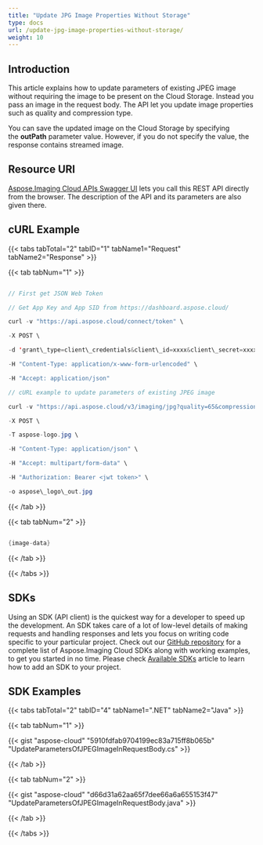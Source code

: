 ```yaml
---
title: "Update JPG Image Properties Without Storage"
type: docs
url: /update-jpg-image-properties-without-storage/
weight: 10
---
```


## **Introduction**
This article explains how to update parameters of existing JPEG image without requiring the image to be present on the Cloud Storage. Instead you pass an image in the request body. The API let you update image properties such as quality and compression type.

You can save the updated image on the Cloud Storage by specifying the **outPath** parameter value. However, if you do not specify the value, the response contains streamed image.
## **Resource URI**
[Aspose.Imaging Cloud APIs Swagger UI](https://apireference.aspose.cloud/imaging/#/Jpg/CreateModifiedJpeg) lets you call this REST API directly from the browser. The description of the API and its parameters are also given there.
## **cURL Example**
{{< tabs tabTotal="2" tabID="1" tabName1="Request" tabName2="Response" >}}

{{< tab tabNum="1" >}}

```java

// First get JSON Web Token

// Get App Key and App SID from https://dashboard.aspose.cloud/

curl -v "https://api.aspose.cloud/connect/token" \

-X POST \

-d 'grant\_type=client\_credentials&client\_id=xxxx&client\_secret=xxxx' \

-H "Content-Type: application/x-www-form-urlencoded" \

-H "Accept: application/json"

// cURL example to update parameters of existing JPEG image

curl -v "https://api.aspose.cloud/v3/imaging/jpg?quality=65&compressionType=progressive" \

-X POST \

-T aspose-logo.jpg \

-H "Content-Type: application/json" \

-H "Accept: multipart/form-data" \

-H "Authorization: Bearer <jwt token>" \

-o aspose\_logo\_out.jpg

```

{{< /tab >}}

{{< tab tabNum="2" >}}

```java

{image-data}

```

{{< /tab >}}

{{< /tabs >}}
## **SDKs**
Using an SDK (API client) is the quickest way for a developer to speed up the development. An SDK takes care of a lot of low-level details of making requests and handling responses and lets you focus on writing code specific to your particular project. Check out our [GitHub repository](https://github.com/aspose-imaging-cloud) for a complete list of Aspose.Imaging Cloud SDKs along with working examples, to get you started in no time. Please check [Available SDKs](/available-sdks/) article to learn how to add an SDK to your project.
## **SDK Examples**
{{< tabs tabTotal="2" tabID="4" tabName1=".NET" tabName2="Java" >}}

{{< tab tabNum="1" >}}

{{< gist "aspose-cloud" "5910fdfab9704199ec83a715ff8b065b" "UpdateParametersOfJPEGImageInRequestBody.cs" >}}

{{< /tab >}}

{{< tab tabNum="2" >}}

{{< gist "aspose-cloud" "d66d31a62aa65f7dee66a6a655153f47" "UpdateParametersOfJPEGImageInRequestBody.java" >}}

{{< /tab >}}

{{< /tabs >}}
